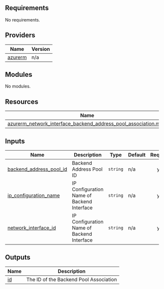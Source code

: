 <!-- BEGIN_TF_DOCS -->
## Requirements

No requirements.

## Providers

| Name | Version |
|------|---------|
| <a name="provider_azurerm"></a> [azurerm](#provider\_azurerm) | n/a |

## Modules

No modules.

## Resources

| Name | Type |
|------|------|
| [azurerm_network_interface_backend_address_pool_association.main](https://registry.terraform.io/providers/hashicorp/azurerm/latest/docs/resources/network_interface_backend_address_pool_association) | resource |

## Inputs

| Name | Description | Type | Default | Required |
|------|-------------|------|---------|:--------:|
| <a name="input_backend_address_pool_id"></a> [backend\_address\_pool\_id](#input\_backend\_address\_pool\_id) | Backend Address Pool ID | `string` | n/a | yes |
| <a name="input_ip_configuration_name"></a> [ip\_configuration\_name](#input\_ip\_configuration\_name) | IP Configuration Name of Backend Interface | `string` | n/a | yes |
| <a name="input_network_interface_id"></a> [network\_interface\_id](#input\_network\_interface\_id) | IP Configuration Name of Backend Interface | `string` | n/a | yes |

## Outputs

| Name | Description |
|------|-------------|
| <a name="output_id"></a> [id](#output\_id) | The ID of the Backend Pool Association |
<!-- END_TF_DOCS -->